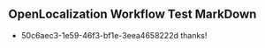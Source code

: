 ## OpenLocalization Workflow Test MarkDown
* 50c6aec3-1e59-46f3-bf1e-3eea4658222d thanks!

<!--HONumber=Sep16_HO1-->


